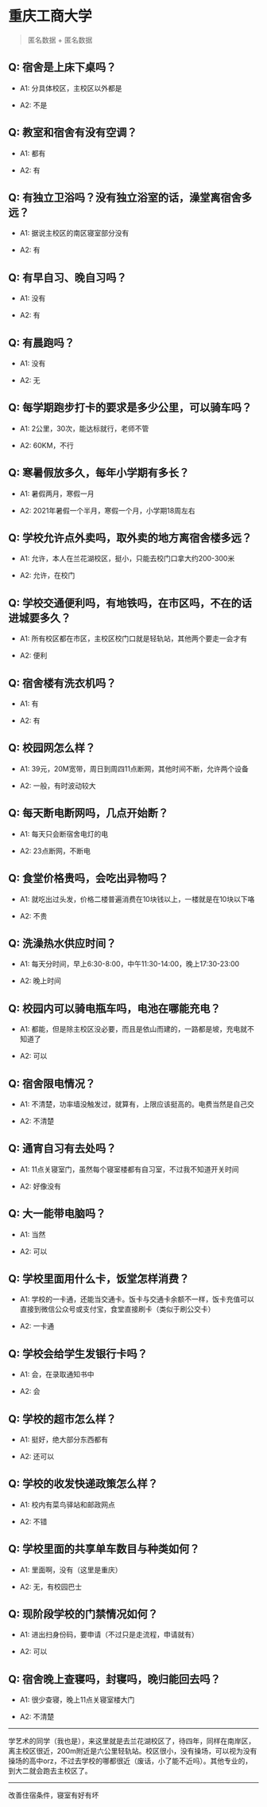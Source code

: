 # 重庆工商大学

> 匿名数据 + 匿名数据

## Q: 宿舍是上床下桌吗？

- A1: 分具体校区，主校区以外都是

- A2: 不是

## Q: 教室和宿舍有没有空调？

- A1: 都有

- A2: 有

## Q: 有独立卫浴吗？没有独立浴室的话，澡堂离宿舍多远？

- A1: 据说主校区的南区寝室部分没有

- A2: 有

## Q: 有早自习、晚自习吗？

- A1: 没有

- A2: 有

## Q: 有晨跑吗？

- A1: 没有

- A2: 无

## Q: 每学期跑步打卡的要求是多少公里，可以骑车吗？

- A1: 2公里，30次，能达标就行，老师不管

- A2: 60KM，不行

## Q: 寒暑假放多久，每年小学期有多长？

- A1: 暑假两月，寒假一月

- A2: 2021年暑假一个半月，寒假一个月，小学期18周左右

## Q: 学校允许点外卖吗，取外卖的地方离宿舍楼多远？

- A1: 允许，本人在兰花湖校区，挺小，只能去校门口拿大约200-300米

- A2: 允许，在校门

## Q: 学校交通便利吗，有地铁吗，在市区吗，不在的话进城要多久？

- A1: 所有校区都在市区，主校区校门口就是轻轨站，其他两个要走一会才有

- A2: 便利

## Q: 宿舍楼有洗衣机吗？

- A1: 有

- A2: 有

## Q: 校园网怎么样？

- A1: 39元，20M宽带，周日到周四11点断网，其他时间不断，允许两个设备

- A2: 一般，有时波动较大

## Q: 每天断电断网吗，几点开始断？

- A1: 每天只会断宿舍电灯的电

- A2: 23点断网，不断电

## Q: 食堂价格贵吗，会吃出异物吗？

- A1: 就吃出过头发，价格二楼普遍消费在10块钱以上，一楼就是在10块以下咯

- A2: 不贵

## Q: 洗澡热水供应时间？

- A1: 每天分时间，早上6:30-8:00，中午11:30-14:00，晚上17:30-23:00

- A2: 晚上时间

## Q: 校园内可以骑电瓶车吗，电池在哪能充电？

- A1: 都能，但是除主校区没必要，而且是依山而建的，一路都是坡，充电就不知道了

- A2: 可以

## Q: 宿舍限电情况？

- A1: 不清楚，功率墙没触发过，就算有，上限应该挺高的。电费当然是自己交

- A2: 不清楚

## Q: 通宵自习有去处吗？

- A1: 11点关寝室门，虽然每个寝室楼都有自习室，不过我不知道开关时间

- A2: 好像没有

## Q: 大一能带电脑吗？

- A1: 当然

- A2: 可以

## Q: 学校里面用什么卡，饭堂怎样消费？

- A1: 学校的一卡通，还能当交通卡。饭卡与交通卡余额不一样，饭卡充值可以直接到微信公众号或支付宝，食堂直接刷卡（类似于刷公交卡）

- A2: 一卡通

## Q: 学校会给学生发银行卡吗？

- A1: 会，在录取通知书中

- A2: 会

## Q: 学校的超市怎么样？

- A1: 挺好，绝大部分东西都有

- A2: 还可以

## Q: 学校的收发快递政策怎么样？

- A1: 校内有菜鸟驿站和邮政网点

- A2: 不错

## Q: 学校里面的共享单车数目与种类如何？

- A1: 里面啊，没有（这里是重庆）

- A2: 无，有校园巴士

## Q: 现阶段学校的门禁情况如何？

- A1: 进出扫身份码，要申请（不过只是走流程，申请就有）

- A2: 可以

## Q: 宿舍晚上查寝吗，封寝吗，晚归能回去吗？

- A1: 很少查寝，晚上11点关寝室楼大门

- A2: 不清楚

***

学艺术的同学（我也是），来这里就是去兰花湖校区了，待四年，同样在南岸区，离主校区很近，200m附近是六公里轻轨站。校区很小，没有操场，可以视为没有操场的高中orz，不过去学校的哪都很近（废话，小了能不近吗）。其他专业的，到大二就会跑去主校区了。

***

改善住宿条件，寝室有好有坏